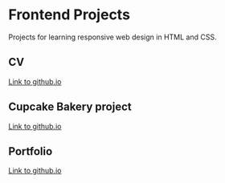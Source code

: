# Frontend Projects 

Projects for learning responsive web design in HTML and CSS.

## CV 

[Link to github.io](https://robotsson.github.io/cv/index.html)

## Cupcake Bakery project

[Link to github.io](https://robotsson.github.io/cakery/index.html)

## Portfolio

[Link to github.io](https://robotsson.github.io/portfolio/index.html)
